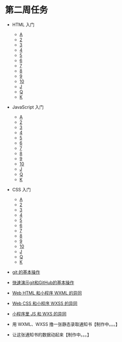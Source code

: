 # 第二周任务

- HTML 入门
	- [A](https://github.com/joephon/open-lession/blob/master/HTML/block/A.md)
	- [2](https://github.com/joephon/open-lession/blob/master/HTML/block/2.md)
	- [3](https://github.com/joephon/open-lession/blob/master/HTML/block/3.md)
	- [4](https://github.com/joephon/open-lession/blob/master/HTML/block/4.md)
	- [5](https://github.com/joephon/open-lession/blob/master/HTML/block/5.md)
	- [6](https://github.com/joephon/open-lession/blob/master/HTML/block/6.md)
	- [7](https://github.com/joephon/open-lession/blob/master/HTML/block/7.md)
	- [8](https://github.com/joephon/open-lession/blob/master/HTML/block/8.md)
	- [9](https://github.com/joephon/open-lession/blob/master/HTML/block/9.md)
	- [10](https://github.com/joephon/open-lession/blob/master/HTML/block/10.md)
	- [J](https://github.com/joephon/open-lession/blob/master/HTML/block/J.md)
	- [Q](https://github.com/joephon/open-lession/blob/master/HTML/block/Q.md)
	- [K](https://github.com/joephon/open-lession/blob/master/HTML/block/K.md)


- JavaScript 入门
	- [A](https://github.com/joephon/open-lession/blob/master/JavaScript/block/A.md)
	- [2](https://github.com/joephon/open-lession/blob/master/JavaScript/block/2.md)
	- [3](https://github.com/joephon/open-lession/blob/master/JavaScript/block/3.md)
	- [4](https://github.com/joephon/open-lession/blob/master/JavaScript/block/4.md)
	- [5](https://github.com/joephon/open-lession/blob/master/JavaScript/block/5.md)
	- [6](https://github.com/joephon/open-lession/blob/master/JavaScript/block/6.md)
	- [7](https://github.com/joephon/open-lession/blob/master/JavaScript/block/7.md)
	- [8](https://github.com/joephon/open-lession/blob/master/JavaScript/block/8.md)
	- [9](https://github.com/joephon/open-lession/blob/master/JavaScript/block/9.md)
	- [10](https://github.com/joephon/open-lession/blob/master/JavaScript/block/10.md)
	- [J](https://github.com/joephon/open-lession/blob/master/JavaScript/block/J.md)
	- [Q](https://github.com/joephon/open-lession/blob/master/JavaScript/block/Q.md)
	- [K](https://github.com/joephon/open-lession/blob/master/JavaScript/block/K.md)

- CSS 入门
	- [A](https://github.com/joephon/open-lession/blob/master/CSS/block/A.md)
	- [2](https://github.com/joephon/open-lession/blob/master/CSS/block/2.md)
	- [3](https://github.com/joephon/open-lession/blob/master/CSS/block/3.md)
	- [4](https://github.com/joephon/open-lession/blob/master/CSS/block/4.md)
	- [5](https://github.com/joephon/open-lession/blob/master/CSS/block/5.md)
	- [6](https://github.com/joephon/open-lession/blob/master/CSS/block/6.md)
	- [7](https://github.com/joephon/open-lession/blob/master/CSS/block/7.md)
	- [8](https://github.com/joephon/open-lession/blob/master/CSS/block/8.md)
	- [9](https://github.com/joephon/open-lession/blob/master/CSS/block/9.md)
	- [10](https://github.com/joephon/open-lession/blob/master/CSS/block/10.md)
	- [J](https://github.com/joephon/open-lession/blob/master/CSS/block/J.md)
	- [Q](https://github.com/joephon/open-lession/blob/master/CSS/block/Q.md)
	- [K](https://github.com/joephon/open-lession/blob/master/CSS/block/K.md)

- [git 的基本操作](https://github.com/public-class/season-one/tree/master/source/git-tutorail.pdf)

- [快速演示git和GitHub的基本操作](http://teach-1252404379.cossh.myqcloud.com/%E5%B0%8F%E7%A8%8B%E5%BA%8F%E8%A7%86%E9%A2%91/%25E5%25BF%25AB%25E9%2580%259F%25E6%25BC%2594%25E7%25A4%25BAgit%25E5%2592%258Cgithub/%E5%BF%AB%E9%80%9F%E6%BC%94%E7%A4%BAgit%E5%92%8Cgithub.mov.f30.mp4)

- [Web HTML 和小程序 WXML 的异同](http://teach-1252404379.cossh.myqcloud.com/%E5%B0%8F%E7%A8%8B%E5%BA%8F%E8%A7%86%E9%A2%91/wxml%25E7%259A%2584%25E5%25BC%2582%25E5%2590%258C/wxml%20%E7%9A%84%E5%BC%82%E5%90%8C.mov.f30.mp4)

- [Web CSS 和小程序 WXSS 的异同](http://teach-1252404379.cossh.myqcloud.com/%E5%B0%8F%E7%A8%8B%E5%BA%8F%E8%A7%86%E9%A2%91/wxss%25E7%259A%2584%25E5%25BC%2582%25E5%2590%258C/wxss%E7%9A%84%E5%BC%82%E5%90%8C.mov.f30.mp4)

- [小程序里 JS 和 WXS 的异同](http://teach-1252404379.cossh.myqcloud.com/%E5%B0%8F%E7%A8%8B%E5%BA%8F%E8%A7%86%E9%A2%91/wxs%25E7%259A%2584%25E5%25BC%2582%25E5%2590%258C/wxs%E7%9A%84%E5%BC%82%E5%90%8C.mov.f30.mp4)

- 用 WXML、WXSS 撸一张静态录取通知书【制作中。。。】

- 让这张通知书的数据动起来【制作中。。。】

